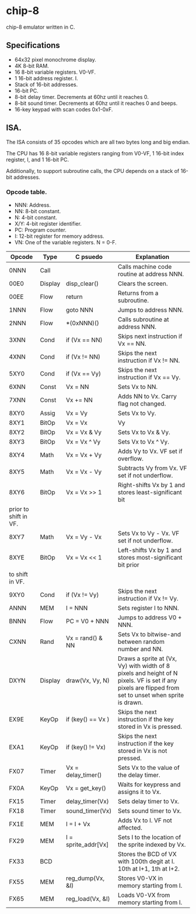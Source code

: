 # chip-8
chip-8 emulator written in C.

## Specifications

- 64x32 pixel monochrome display.
- 4K 8-bit RAM.
- 16 8-bit variable registers. V0-VF.
- 1 16-bit address register. I.
- Stack of 16-bit addresses.
- 16-bit PC.
- 8-bit delay timer. Decrements at 60hz until it reaches 0.
- 8-bit sound timer. Decrements at 60hz until it reaches 0 and beeps.
- 16-key keypad with scan codes 0x1-0xF.

## ISA.

The ISA consists of 35 opcodes which are all two bytes long and big endian.

The CPU has 16 8-bit variable registers ranging from V0-VF, 1 16-bit index register, I,
and 1 16-bit PC.

Additionally, to support subroutine calls, the CPU depends on a stack of 16-bit addresses.

### Opcode table.

- NNN: Address.
- NN:  8-bit constant.
- N:   4-bit constant.
- X/Y: 4-bit register identifier.
- PC:  Program counter.
- I:   12-bit register for memory address.
- VN:  One of the variable registers. N = 0-F.

| Opcode | Type     | C psuedo          | Explanation |
|--------|----------|-------------------|-------------|
| 0NNN   | Call     |                   | Calls machine code routine at address NNN. |
| 00E0   | Display  | disp_clear()      | Clears the screen. |
| 00EE   | Flow     | return            | Returns from a subroutine. |
| 1NNN   | Flow     | goto NNN          | Jumps to address NNN. |
| 2NNN   | Flow     | *(0xNNN)()        | Calls subroutine at address NNN. |
| 3XNN   | Cond     | if (Vx == NN)     | Skips next instruction if Vx == NN. |
| 4XNN   | Cond     | if (Vx != NN)     | Skips the next instruction if Vx != NN. |
| 5XY0   | Cond     | if (Vx == Vy)     | Skips the next instruction if Vx == Vy. |
| 6XNN   | Const    | Vx = NN           | Sets Vx to NN. |
| 7XNN   | Const    | Vx += NN          | Adds NN to Vx. Carry flag not changed. |
| 8XY0   | Assig    | Vx = Vy           | Sets Vx to Vy. |
| 8XY1   | BitOp    | Vx = Vx | Vy      | Sets Vx to Vx | Vy. |
| 8XY2   | BitOp    | Vx = Vx & Vy      | Sets Vx to Vx & Vy. |
| 8XY3   | BitOp    | Vx = Vx ^ Vy      | Sets Vx to Vx ^ Vy. |
| 8XY4   | Math     | Vx = Vx + Vy      | Adds Vy to Vx. VF set if overflow. |
| 8XY5   | Math     | Vx = Vx - Vy      | Subtracts Vy from Vx. VF set if not underflow. |
| 8XY6   | BitOp    | Vx = Vx >> 1      | Right-shifts Vx by 1 and stores least-significant bit<br>
prior to shift in VF. |
| 8XY7   | Math     | Vx = Vy - Vx      | Sets Vx to Vy - Vx. VF set if not underflow. |
| 8XYE   | BitOp    | Vx = Vx << 1      | Left-shifts Vx by 1 and stores most-significant bit prior
                                          to shift in VF. |
| 9XY0   | Cond     | if (Vx != Vy)     | Skips the next instruction if Vx != Vy. |
| ANNN   | MEM      | I = NNN           | Sets register I to NNN. |
| BNNN   | Flow     | PC = V0 + NNN     | Jumps to address V0 + NNN. |
| CXNN   | Rand     | Vx = rand() & NN  | Sets Vx to bitwise-and between random number and NN. |
| DXYN   | Display  | draw(Vx, Vy, N)   | Draws a sprite at (Vx, Vy) with width of 8 pixels and      height of N pixels. VF is set if any pixels are flipped from set to unset when sprite is drawn. |
| EX9E   | KeyOp    | if (key() == Vx ) | Skips the next instruction if the key stored in Vx is pressed. |
| EXA1   | KeyOp    | if (key() != Vx)  | Skips the next instruction if the key stored in Vx is not pressed. |
| FX07   | Timer    | Vx = delay_timer() | Sets Vx to the value of the delay timer. |
| FX0A   | KeyOp    | Vx = get_key()    | Waits for keypress and assigns it to Vx. |
| FX15   | Timer    | delay_timer(Vx)   | Sets delay timer to Vx. |
| FX18   | Timer    | sound_timer(Vx)   | Sets sound timer to Vx. |
| FX1E   | MEM      | I = I + Vx        | Adds Vx to I. VF not affected. |
| FX29   | MEM      | I = sprite_addr[Vx] | Sets I to the location of the sprite indexed by Vx. |
| FX33   | BCD      |                   | Stores the BCD of VX with 100th degit at I. 10th at I+1, 1th at I+2. |
| FX55   | MEM      | reg_dump(Vx, &I)  | Stores V0-VX in memory starting from I.
| FX65   | MEM      | reg_load(Vx, &I)  | Loads V0-VX from memory starting from I.
